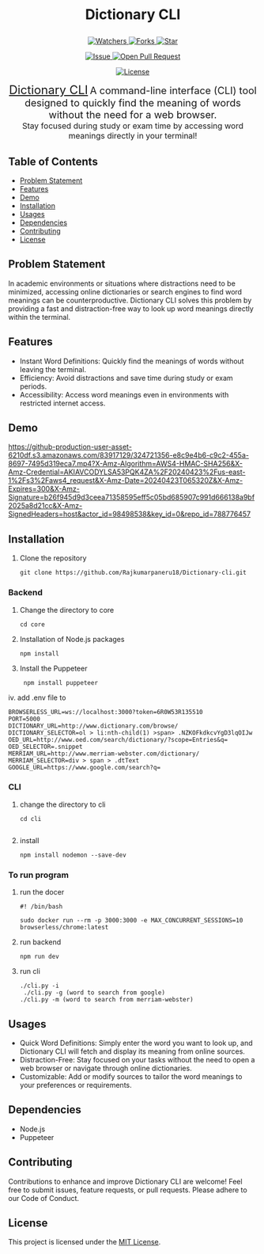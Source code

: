 # <p align="center">Dictionary CLI</p>
<p align="center">
    <a href="https://github.com/Rajkumarpaneru18/Dictionary-cli/watchers" target="_blank">
        <img src="https://img.shields.io/github/watchers/Rajkumarpaneru18/Dictionary-cli?style=for-the-badge&logo=appveyor" alt="Watchers"/>
    </a>
    <a href="https://github.com/Rajkumarpaneru18/Dictionary-cli/network/members" target="_blank">
        <img src="https://img.shields.io/github/forks/Rajkumarpaneru18/Dictionary-cli?style=for-the-badge&logo=appveyor" alt="Forks"/>
    </a>
    <a href="https://github.com/Rajkumarpaneru18/Dictionary-cli/stargazers" target="_blank">
        <img src="https://img.shields.io/github/stars/Rajkumarpaneru18/Dictionary-cli?style=for-the-badge&logo=appveyor" alt="Star"/>
    </a>
</p>
<p align="center">
    <a href="https://github.com/Rajkumarpaneru18/Dictionary-cli/issues" target="_blank">
        <img src="https://img.shields.io/github/issues/Rajkumarpaneru18/Dictionary-cli.svg?style=for-the-badge&logo=appveyor" alt="Issue"/>
    </a>
    <a href="https://github.com/Rajkumarpaneru18/Dictionary-cli/pulls" target="_blank">
        <img src="https://img.shields.io/github/issues-pr/Rajkumarpaneru18/Dictionary-cli.svg?style=for-the-badge&logo=appveyor" alt="Open Pull Request"/>
    </a>
</p>
<p align="center">
    <a href="https://github.com/Rajkumarpaneru18/Dictionary-cli/blob/main/LICENSE" target="_blank">
        <img src="https://img.shields.io/github/license/Rajkumarpaneru18/Dictionary-cli?style=for-the-badge&logo=appveyor" alt="License" />
    </a>
</p>
<p align="center">
  <a href="https://github.com/Rajkumarpaneru18/Dictionary-cli" style="font-size: 24px;">Dictionary CLI</a>
  <span style="font-size: 20px;">A command-line interface (CLI) tool designed to quickly find the meaning of words without the need for a web browser.</span><br>
  <span style="font-size: 16px;">Stay focused during study or exam time by accessing word meanings directly in your terminal!</span><br>
</p>

## Table of Contents

- [Problem Statement](#problem-statement)
- [Features](#features)
- [Demo](#demo)
- [Installation](#installation)
- [Usages](#usages)
- [Dependencies](#dependencies)
- [Contributing](#contributing)
- [License](#license)

## Problem Statement
In academic environments or situations where distractions need to be minimized, accessing online dictionaries or search engines to find word meanings can be counterproductive. Dictionary CLI solves this problem by providing a fast and distraction-free way to look up word meanings directly within the terminal.

## Features 
- Instant Word Definitions: Quickly find the meanings of words without leaving the terminal.
- Efficiency: Avoid distractions and save time during study or exam periods.
- Accessibility: Access word meanings even in environments with restricted internet access.


## Demo
https://github-production-user-asset-6210df.s3.amazonaws.com/83917129/324721356-e8c9e4b6-c9c2-455a-8697-7495d319eca7.mp4?X-Amz-Algorithm=AWS4-HMAC-SHA256&X-Amz-Credential=AKIAVCODYLSA53PQK4ZA%2F20240423%2Fus-east-1%2Fs3%2Faws4_request&X-Amz-Date=20240423T065320Z&X-Amz-Expires=300&X-Amz-Signature=b26f945d9d3ceea71358595eff5c05bd685907c991d666138a9bf2025a8d21cc&X-Amz-SignedHeaders=host&actor_id=98498538&key_id=0&repo_id=788776457
## Installation
1. Clone the repository 
   ```
   git clone https://github.com/Rajkumarpaneru18/Dictionary-cli.git

   ```

### Backend
1. Change the directory to core
    ```
    cd core

   ```
2. Installation of Node.js packages
   ```
   npm install
   
   ```
3. Install the Puppeteer 
   ```
    npm install puppeteer
   
   ```

iv. add .env file to 
```
BROWSERLESS_URL=ws://localhost:3000?token=6R0W53R135510
PORT=5000
DICTIONARY_URL=http://www.dictionary.com/browse/
DICTIONARY_SELECTOR=ol > li:nth-child(1) >span> .NZKOFkdkcvYgD3lqOIJw
OED_URL=http://www.oed.com/search/dictionary/?scope=Entries&q=
OED_SELECTOR=.snippet
MERRIAM_URL=http://www.merriam-webster.com/dictionary/
MERRIAM_SELECTOR=div > span > .dtText
GOOGLE_URL=https://www.google.com/search?q=
```
### CLI
1. change the directory to cli
   ```
   cd cli
  
   ```
2. install
   ```
   npm install nodemon --save-dev
   
    ```
### To run program
1. run the docer
   ```
   #! /bin/bash

   sudo docker run --rm -p 3000:3000 -e MAX_CONCURRENT_SESSIONS=10 browserless/chrome:latest
   ```
2. run backend
    ```
    npm run dev
   ```
3. run cli
    ```
    ./cli.py -i
     ./cli.py -g (word to search from google)
    ./cli.py -m (word to search from merriam-webster)

   ```
## Usages
- Quick Word Definitions: Simply enter the word you want to look up, and Dictionary CLI will fetch and display its meaning from online sources.
- Distraction-Free: Stay focused on your tasks without the need to open a web browser or navigate through online dictionaries.
- Customizable: Add or modify sources to tailor the word meanings to your preferences or requirements.

## Dependencies
- Node.js
- Puppeteer

## Contributing
Contributions to enhance and improve Dictionary CLI are welcome! Feel free to submit issues, feature requests, or pull requests. Please adhere to our Code of Conduct.


## License

This project is licensed under the [MIT License](/LICENSE).
